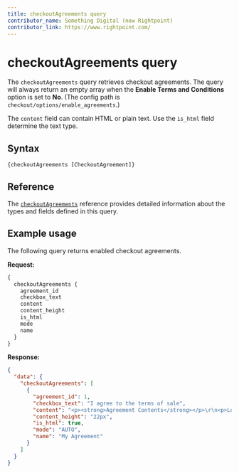 ```yaml
---
title: checkoutAgreements query
contributor_name: Something Digital (now Rightpoint)
contributor_link: https://www.rightpoint.com/
---
```


# checkoutAgreements query

The `checkoutAgreements` query retrieves checkout agreements. The query will always return an empty array when the **Enable Terms and Conditions** option is set to **No**.  (The config path is `checkout/options/enable_agreements`.)

The `content` field can contain HTML or plain text. Use the `is_html` field determine the text type.

## Syntax

`{checkoutAgreements [CheckoutAgreement]}`

## Reference

The [`checkoutAgreements`](https://developer.adobe.com/commerce/webapi/graphql-api/index.html#query-checkoutAgreements) reference provides detailed information about the types and fields defined in this query.

## Example usage

The following query returns enabled checkout agreements.

**Request:**

```graphql
{
  checkoutAgreements {
    agreement_id
    checkbox_text
    content
    content_height
    is_html
    mode
    name
  }
}
```

**Response:**

```json
{
  "data": {
    "checkoutAgreements": [
      {
        "agreement_id": 1,
        "checkbox_text": "I agree to the terms of sale",
        "content": "<p><strong>Agreement Contents</strong></p>\r\n<p>Lorem ipsum dolor sit amet, consectetur adipiscing elit, sed do eiusmod tempor incididunt ut labore et dolore magna aliqua.</p>",
        "content_height": "22px",
        "is_html": true,
        "mode": "AUTO",
        "name": "My Agreement"
      }
    ]
  }
}
```
